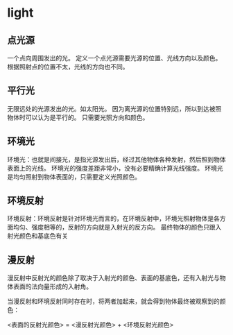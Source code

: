 # light

## 点光源

一个点向周围发出的光。
定义一个点光源需要光源的位置、光线方向以及颜色。
根据照射点的位置不太，光线的方向也不同。

## 平行光

无限远处的光源发出的光。如太阳光。
因为离光源的位置特别远，所以到达被照物体时可以认为是平行的。
只需要光照方向和颜色。

## 环境光

环境光：也就是间接光，是指光源发出后，经过其他物体各种发射，然后照到物体表面上的光线。
环境光的强度差距非常小，没有必要精确计算光线强度。
环境光是均匀照射到物体表面的，只需要定义光照颜色。


## 环境反射

环境反射：环境反射是针对环境光而言的，在环境反射中，环境光照射物体是各方面均匀、强度相等的，反射的方向就是入射光的反方向。
最终物体的颜色只跟入射光颜色和基底色有关

## 漫反射

漫反射中反射光的颜色除了取决于入射光的颜色、表面的基底色，还有入射光与物体表面的法向量形成的入射角。

当漫反射和环境反射同时存在时，将两者加起来，就会得到物体最终被观察到的颜色：

<表面的反射光颜色> = <漫反射光颜色> + <环境反射光颜色>



